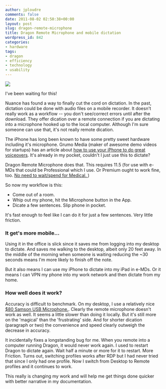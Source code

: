 ```yaml
---
author: jploudre
comments: false
date: 2011-08-02 02:50:38+00:00
layout: post
slug: dragon-remote-microphone
title: Dragon Remote Microphone and mobile dictation
wordpress_id: 842
categories:
- hardware
tags:
- dragon
- efficiency
- technology
- usability
---
```


![](http://unchart.com/wp-content/uploads/2011/08/dragonremotemicrophone.png)

I've been waiting for this!

Nuance has found a way to finally cut the cord on dictation. In the past, dictation could be done with audio files on a mobile recorder. It doesn't really work as a workflow -- you don't see/correct errors until after the download. They offer dication over a remote connection if you are dictating into a microphone hooked up to the local computer. Although I'm sure someone can use that, it's not really remote dication. 

The iPhone has long been known to have some pretty sweet hardware including it's microphone. Grumo Media (maker of awesome demo videos for startups) has an article about [how to use your iPhone to do great voiceovers](http://http://grumomedia.com/how-to-record-great-voiceover-audio-with-an-iphone/). It's already in my pocket, couldn't I just use this to dictate?

Dragon Remote Microphone does that. This requires 11.5 (for use with e-MDs that could be Professional which I use. Or Premium ought to work fine, too. [No need to wait/spend for Medical. ](http://unchart.com/2011/using-dragon-with-e-mds/))

So now my workflow is this: 

* Come out of a room.
* Whip out my phone, hit the Microphone button in the App. 
* Dicate a few sentences. Slip phone in pocket. 

It's fast enough to feel like I can do it for just a few sentences. Very little friction.

### It get's more mobile...

Using it in the office is slick since it saves me from logging into my desktop to dictate. And saves me walking to the desktop, albeit only 20 feet away. In the middle of the morning when someone is waiting reducing the ~30 seconds means I'm more likely to finish off the note.

But it also means I can use my iPhone to dictate into my iPad in e-MDs. Or it means I can VPN my phone into my work network and then dictate from my home.

### How well does it work?

Accuracy is difficult to benchmark. On my desktop, I use a relatively nice [$80 Samson USB Microphone.](http://www.amazon.com/Samson-CO1U-USB-Condenser-Microphone/dp/B000AP1RE8). Clearly the remote microphone doesn't work as well. It seems a little slower than doing it locally. But it's still more on the 'magical' than the 'frustrating' side. And for shorter dication (paragraph or two) the convenience and speed clearly outweigh the decrease in accuracy.

It incidentally fixes a longstanding bug for me. When you remote into a computer running Dragon, it would never work again. I used to restart Dragon to dictate again. Wait half a minute or more for it to restart. More Friction. Turns out, switching profiles works after RDP but I had never tried that since I only had one profile. Now I switch from Desktop to Remote profiles and it continues to work.

This really is changing my work and will help me get things done quicker with better narrative in my documentation.



